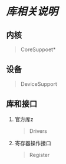 # *库相关说明*

## 内核
> CoreSuppoet*
## 设备
> DeviceSupport
## 库和接口
1. 官方库z
    > Drivers
2. 寄存器操作接口
    > Register
